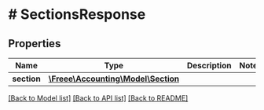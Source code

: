 # # SectionsResponse

## Properties

Name | Type | Description | Notes
------------ | ------------- | ------------- | -------------
**section** | [**\Freee\Accounting\Model\Section**](Section.md) |  | 

[[Back to Model list]](../../README.md#documentation-for-models) [[Back to API list]](../../README.md#documentation-for-api-endpoints) [[Back to README]](../../README.md)


